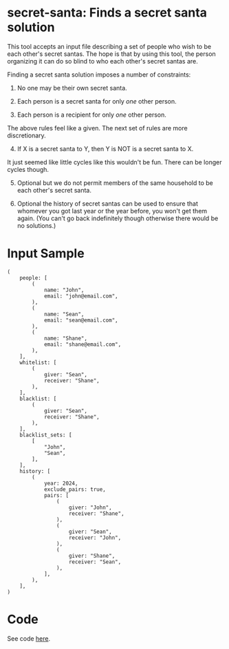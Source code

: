 # secret-santa: Finds a secret santa solution

This tool accepts an input file describing a set of people who wish to be
each other's secret santas. The hope is that by using this tool, the person
organizing it can do so blind to who each other's secret santas are.

Finding a secret santa solution imposes a number of constraints:

1. No one may be their own secret santa.

2. Each person is a secret santa for only _one_ other person.

3. Each person is a recipient for only _one_ other person.

The above rules feel like a given. The next set of rules are more
discretionary.

4. If X is a secret santa to Y, then Y is NOT is a secret santa to X.

It just seemed like little cycles like this wouldn't be fun. There can be
longer cycles though.

5. Optional but we do not permit members of the same household to be each
other's secret santa.

6. Optional the history of secret santas can be used to ensure that whomever
you got last year or the year before, you won't get them again. (You can't
go back indefinitely though otherwise there would be no solutions.)

# Input Sample

```
(
    people: [
        (
            name: "John",
            email: "john@email.com",
        ),
        (
            name: "Sean",
            email: "sean@email.com",
        ),
        (
            name: "Shane",
            email: "shane@email.com",
        ),
    ],
    whitelist: [
        (
            giver: "Sean",
            receiver: "Shane",
        ),
    ],
    blacklist: [
        (
            giver: "Sean",
            receiver: "Shane",
        ),
    ],
    blacklist_sets: [
        [
            "John",
            "Sean",
        ],
    ],
    history: [
        (
            year: 2024,
            exclude_pairs: true,
            pairs: [
                (
                    giver: "John",
                    receiver: "Shane",
                ),
                (
                    giver: "Sean",
                    receiver: "John",
                ),
                (
                    giver: "Shane",
                    receiver: "Sean",
                ),
            ],
        ),
    ],
)
```

# Code 

See code [here](/src/main.rs).
